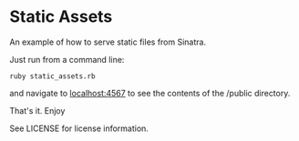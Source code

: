 Static Assets
=============

An example of how to serve static files from Sinatra.

Just run from a command line:

    ruby static_assets.rb

and navigate to [localhost:4567](http://127.0.0.1:4567/) to see the contents of the /public directory.

That's it. Enjoy

See LICENSE for license information.

